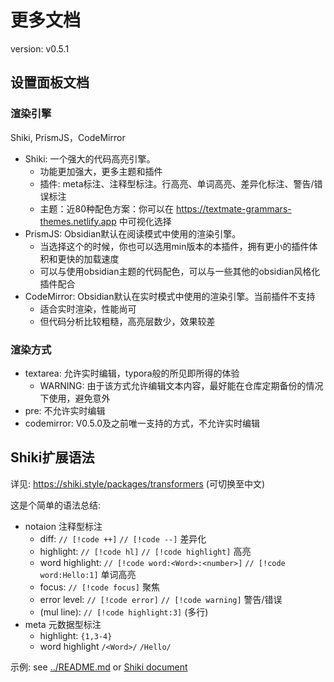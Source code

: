 # 更多文档

version: v0.5.1

## 设置面板文档

### 渲染引擎

Shiki, PrismJS，CodeMirror

- Shiki: 一个强大的代码高亮引擎。
  - 功能更加强大，更多主题和插件
  - 插件: meta标注、注释型标注。行高亮、单词高亮、差异化标注、警告/错误标注
  - 主题：近80种配色方案：你可以在 https://textmate-grammars-themes.netlify.app 中可视化选择
- PrismJS: Obsidian默认在阅读模式中使用的渲染引擎。
  - 当选择这个的时候，你也可以选用min版本的本插件，拥有更小的插件体积和更快的加载速度
  - 可以与使用obsidian主题的代码配色，可以与一些其他的obsidian风格化插件配合
- CodeMirror: Obsidian默认在实时模式中使用的渲染引擎。当前插件不支持
  - 适合实时渲染，性能尚可
  - 但代码分析比较粗糙，高亮层数少，效果较差

### 渲染方式

- textarea: 允许实时编辑，typora般的所见即所得的体验
  - WARNING: 由于该方式允许编辑文本内容，最好能在仓库定期备份的情况下使用，避免意外
- pre: 不允许实时编辑
- codemirror: V0.5.0及之前唯一支持的方式，不允许实时编辑

## Shiki扩展语法

详见: https://shiki.style/packages/transformers (可切换至中文)

这是个简单的语法总结:

- notaion 注释型标注
  - diff:            `// [!code ++]` `// [!code --]` 差异化
  - highlight:       `// [!code hl]` `// [!code highlight]` 高亮
  - word highlight:  `// [!code word:<Word>:<number>]` `// [!code word:Hello:1]` 单词高亮
  - focus:           `// [!code focus]` 聚焦
  - error level:     `// [!code error]` `// [!code warning]` 警告/错误
  - (mul line):      `// [!code highlight:3]` (多行)
- meta 元数据型标注
  - highlight:       `{1,3-4}`
  - word highlight   `/<Word>/` `/Hello/`

示例: see [../README.md](../README.md) or [Shiki document](https://shiki.style/packages/transformers)
